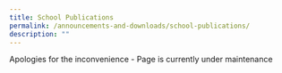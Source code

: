 ```yaml
---
title: School Publications
permalink: /announcements-and-downloads/school-publications/
description: ""
---
```

Apologies for the inconvenience - Page is currently under maintenance